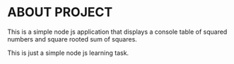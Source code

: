 # ABOUT PROJECT
This is a simple node js application that displays a console table of squared numbers and square rooted sum of squares.
<p>This is just a simple node js learning task.</p>